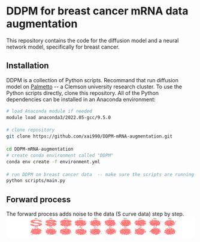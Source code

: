 # DDPM for breast cancer mRNA data augmentation 

This repository contains the code for the diffusion model and a neural network model, specifically for breast cancer. 
## Installation 

DDPM is a collection of Python scripts. Recommand that run diffusion model on [Palmetto](https://www.palmetto.clemson.edu/palmetto/) -- a Clemson university research cluster. To use the Python scripts directly, clone this repository.  All of the Python dependencies can be installed in an Anaconda environment:
```bash
# load Anaconda module if needed 
module load anaconda3/2022.05-gcc/9.5.0 

# clone repository
git clone https://github.com/xai990/DDPM-mRNA-augmentation.git

cd DDPM-mRNA-augmentation
# create conda environment called "DDPM"
conda env create -f environment.yml

# run DDPM on breast cancer data  -- make sure the scripts are running on a computed node (an interactive job includes at least one gpu)
python scripts/main.py

```

## Forward process 
The forward process adds noise to the data (S curve data) step by step. 
<img src="results/forward.png"/>
